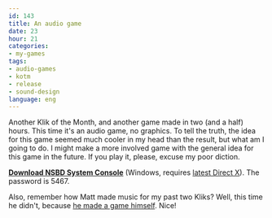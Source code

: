 ```yaml
---
id: 143
title: An audio game
date: 23
hour: 21
categories:
- my-games
tags:
- audio-games
- kotm
- release
- sound-design
language: eng
---
```


Another Klik of the Month, and another game made in two (and a half) hours. This time it's an audio game, no graphics. To tell the truth, the idea for this game seemed much cooler in my head than the result, but what am I going to do. I might make a more involved game with the general idea for this game in the future. If you play it, please, excuse my poor diction.

[**Download NSBD System Console**](http://www.agj.cl/files/games/nsbds.zip) (Windows, requires [latest Direct X](http://www.softpedia.com/get/System/OS-Enhancements/DirectX-9.0c-Redistributable.shtml)). The password is 5467.

Also, remember how Matt made music for my past two Kliks? Well, this time he didn't, because [he made a game himself](http://www.fireandrobot.com/?p=429). Nice!

